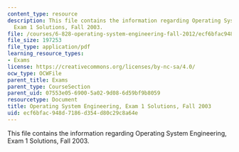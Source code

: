 ```yaml
---
content_type: resource
description: This file contains the information regarding Operating System Engineering,
  Exam 1 Solutions, Fall 2003.
file: /courses/6-828-operating-system-engineering-fall-2012/ecf6bfac948d7186d354d80c29c8a64e_MIT6_828F12_q03_1_sol.pdf
file_size: 197253
file_type: application/pdf
learning_resource_types:
- Exams
license: https://creativecommons.org/licenses/by-nc-sa/4.0/
ocw_type: OCWFile
parent_title: Exams
parent_type: CourseSection
parent_uid: 07553e05-6900-5a02-9d08-6d59bf9b8059
resourcetype: Document
title: Operating System Engineering, Exam 1 Solutions, Fall 2003
uid: ecf6bfac-948d-7186-d354-d80c29c8a64e
---
```

This file contains the information regarding Operating System Engineering, Exam 1 Solutions, Fall 2003.